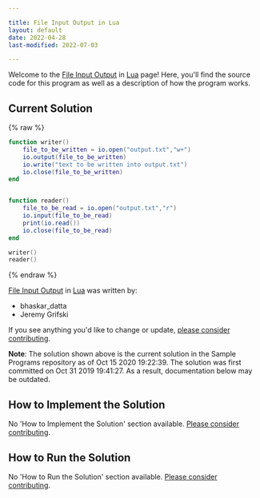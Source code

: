 ```yaml
---

title: File Input Output in Lua
layout: default
date: 2022-04-28
last-modified: 2022-07-03

---
```


Welcome to the [File Input Output](https://sampleprograms.io/projects/file-input-output) in [Lua](https://sampleprograms.io/languages/lua) page! Here, you'll find the source code for this program as well as a description of how the program works.

## Current Solution

{% raw %}

```lua
function writer()
	file_to_be_written = io.open("output.txt","w+")
	io.output(file_to_be_written)
	io.write("text to be written into output.txt")
	io.close(file_to_be_written)
end


function reader()
	file_to_be_read = io.open("output.txt","r")
	io.input(file_to_be_read)
	print(io.read())
	io.close(file_to_be_read)
end

writer()
reader()
```

{% endraw %}

[File Input Output](https://sampleprograms.io/projects/file-input-output) in [Lua](https://sampleprograms.io/languages/lua) was written by:

- bhaskar_datta
- Jeremy Grifski

If you see anything you'd like to change or update, [please consider contributing](https://github.com/TheRenegadeCoder/sample-programs).

**Note**: The solution shown above is the current solution in the Sample Programs repository as of Oct 15 2020 19:22:39. The solution was first committed on Oct 31 2019 19:41:27. As a result, documentation below may be outdated.

## How to Implement the Solution

No 'How to Implement the Solution' section available. [Please consider contributing](https://github.com/TheRenegadeCoder/sample-programs-website).

## How to Run the Solution

No 'How to Run the Solution' section available. [Please consider contributing](https://github.com/TheRenegadeCoder/sample-programs-website).